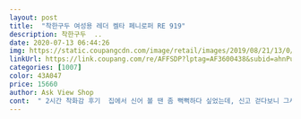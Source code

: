 ```yaml
---
layout: post 
title:  "착한구두 여성용 레더 켈타 페니로퍼 RE 919" 
description: 착한구두  ..
date: 2020-07-13 06:44:26 
img: https://static.coupangcdn.com/image/retail/images/2019/08/21/13/0/b5bb4474-da1f-497f-ac3c-e73856dc009d.jpg 
linkUrl: https://link.coupang.com/re/AFFSDP?lptag=AF3600438&subid=ahnPublicAsk&pageKey=285400333&itemId=272685830&vendorItemId=5268203255&traceid=V0-113-041c9dfa808cc627 
categories: [1007] 
color: 43A047 
price: 15660 
author: Ask View Shop 
cont:  " 2시간 착화감 후기  집에서 신어 볼 땐 좀 뻑뻑하다 싶었는데, 신고 걷다보니 그새 자리를 잡았는지 뻑뻑함 전혀 없고 오히려 살짝 여유감이 생기네요.<br/>  정사이즈로 구입하기를 권해드립니다.<br/><br/>240블랙 구입했어요.<br/> 재고가 딱 하나 남았다고 떠서 여차하면 반품하자 하는 맘으로 급하게 주문했는데 가볍고 편안하고 착화감이 아주 좋네요.<br/>  저렴한 슈즈인데 허쉬파피 소가죽 슈즈랑 비슷한 착화감이에요.<br/>  낮은 슈즈를 선호하지 않는지라 슈즈굽이 1cm 굽이라 해서 구입하는데 많이 망설였지만 속굽이 1cm 있다고 해서 2cm는 되겠구나 싶어 구입했어요.<br/>  근데 그 1cm의 쿠션감이 구입을 확정하는 조건이 되었네요 .<br/> ^^ 개봉시 냄새가 좀 많이 났지만 그 정돈 곧 날아갈 냄새 같아서 문제가 되진 않았고요, 블로퍼만 신던 요즘.<br/>.<br/> 급 필요했던 블랙 단화를 신고 싶은 마음에 어지간하면 신어야지라는 마음이었는데 오히려 디자인도 군더더기 없이 심플하고 가볍고 쿠션감이 좋아서 여름 한 철 아니 가을까지 아주 잘 신을듯 합니다.<br/>  굽이 낮은 굽인지라 데일리로 신으면 많이 닳을 거 같은게 흠이라면 흠이네요<br/> 가죽이 발모양을 잡아 주는 딱딱한 재질이 아니고 발모양을 있는 그대로 담아주는 스타일이라서 발 볼이 넓은 분들은 늘어나서 조금 안이쁠 수도 있겠다 싶어요.<br/>  조금 고민하셔야 할듯.<br/>.<br/><br/>괜히 크게 사면 헐떡이기나하고.<br/>.<br/><br/>그냥 정사이즈 240으로 구입했어요<br/>딱 맞아요 신다보면 늘어나는 재질이라 발볼 아프지도 않고요<br/>박음질 상태도 좋네요^^<br/>밝은 색상도 구입하고 싶네요 블랙은 DC 행사가로 더 저렴히 구입했어요 밝은색도 DC 행사하면 좋겠네요^^;<br/>신발 깔끔하고 이쁩니다.<br/><br/>신발 엄청가볍고 부드럽고 편하답니다.<br/> 싸보이지않고<br/>신발 자체로만 보면 가성비 최고인 상품이네요.<br/><br/>신어보니깐 폭신폭신하고 부드러운 느낌.<br/>.<br/><br/>어제 주문하고 오늘 새벽배송으로 받아서 지금 외출 중인데 신고 나왔는데, 뒷굼치 까임도 없고 편안합니다 받아서 집에서 몇 컷 찍고 맨 마지막 사진은 달리는 버스에서 한 컷 더 찍은거에요^^<br/>제가 240245신는데 발볼이 넓쩍해서 사이즈 고민하다<br/>집사람이 신을껀데 가성비좋다네요<br/>착한구두 가격도 착하고 로켓배송 잘받았습니다.<br/><br/>편하네요<br/>화면상으로는 딱딱해보이는 느낌인데.<br/>.<br/><br/>" 
---
```

